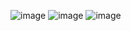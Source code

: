 ![image](https://github.com/user-attachments/assets/ce82dfe2-df8b-4630-802d-62e02df6494c)
![image](https://github.com/user-attachments/assets/2bc92443-795c-4715-8a69-1819ae406d28)
![image](https://github.com/user-attachments/assets/698f7d12-ca10-45d1-a24f-9484a074142a)
